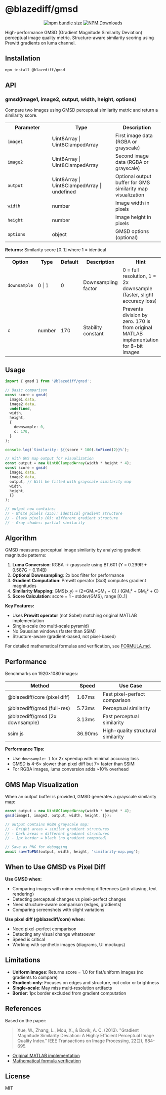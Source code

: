 # @blazediff/gmsd

<div align="center">

[![npm bundle size](https://img.shields.io/bundlephobia/min/%40blazediff%2Fgmsd)](https://www.npmjs.com/package/@blazediff/gmsd)
[![NPM Downloads](https://img.shields.io/npm/dy/%40blazediff%2Fgmsd)](https://www.npmjs.com/package/@blazediff/gmsd)

</div>

High-performance GMSD (Gradient Magnitude Similarity Deviation) perceptual image quality metric. Structure-aware similarity scoring using Prewitt gradients on luma channel.

## Installation

```bash
npm install @blazediff/gmsd
```

## API

### gmsd(image1, image2, output, width, height, options)

Compare two images using GMSD perceptual similarity metric and return a similarity score.

<table>
  <tr>
    <th width="500">Parameter</th>
    <th width="500">Type</th>
    <th width="500">Description</th>
  </tr>
  <tr>
    <td><code>image1</code></td>
    <td>Uint8Array | Uint8ClampedArray</td>
    <td>First image data (RGBA or grayscale)</td>
  </tr>
  <tr>
    <td><code>image2</code></td>
    <td>Uint8Array | Uint8ClampedArray</td>
    <td>Second image data (RGBA or grayscale)</td>
  </tr>
  <tr>
    <td><code>output</code></td>
    <td>Uint8Array | Uint8ClampedArray | undefined</td>
    <td>Optional output buffer for GMS similarity map visualization</td>
  </tr>
  <tr>
    <td><code>width</code></td>
    <td>number</td>
    <td>Image width in pixels</td>
  </tr>
  <tr>
    <td><code>height</code></td>
    <td>number</td>
    <td>Image height in pixels</td>
  </tr>
  <tr>
    <td><code>options</code></td>
    <td>object</td>
    <td>GMSD options (optional)</td>
  </tr>
</table>

**Returns:** Similarity score [0..1] where 1 = identical

<table>
  <tr>
    <th width="500">Option</th>
    <th width="500">Type</th>
    <th width="500">Default</th>
    <th width="500">Description</th>
    <th width="500">Hint</th>
  </tr>
  <tr>
    <td><code>downsample</code></td>
    <td>0 | 1</td>
    <td>0</td>
    <td>Downsampling factor</td>
    <td>0 = full resolution, 1 = 2x downsample (faster, slight accuracy loss)</td>
  </tr>
  <tr>
    <td><code>c</code></td>
    <td>number</td>
    <td>170</td>
    <td>Stability constant</td>
    <td>Prevents division by zero. 170 is from original MATLAB implementation for 8-bit images</td>
  </tr>
</table>

## Usage

```typescript
import { gmsd } from '@blazediff/gmsd';

// Basic comparison
const score = gmsd(
  image1.data,
  image2.data,
  undefined,
  width,
  height,
  {
    downsample: 0,
    c: 170,
  }
);

console.log(`Similarity: ${(score * 100).toFixed(2)}%`);

// With GMS map output for visualization
const output = new Uint8ClampedArray(width * height * 4);
const score = gmsd(
  image1.data,
  image2.data,
  output, // Will be filled with grayscale similarity map
  width,
  height,
  {}
);

// output now contains:
// - White pixels (255): identical gradient structure
// - Black pixels (0): different gradient structure
// - Gray shades: partial similarity
```

## Algorithm

GMSD measures perceptual image similarity by analyzing gradient magnitude patterns:

1. **Luma Conversion**: RGBA → grayscale using BT.601 (Y = 0.299R + 0.587G + 0.114B)
2. **Optional Downsampling**: 2x box filter for performance
3. **Gradient Computation**: Prewitt operator (3x3) computes gradient magnitudes
4. **Similarity Mapping**: GMS(x,y) = (2×GM₁×GM₂ + C) / (GM₁² + GM₂² + C)
5. **Score Calculation**: score = 1 - stddev(GMS), range [0..1]

**Key Features:**
- Uses **Prewitt operator** (not Sobel) matching original MATLAB implementation
- Single-scale (no multi-scale pyramid)
- No Gaussian windows (faster than SSIM)
- Structure-aware (gradient-based, not pixel-based)

For detailed mathematical formulas and verification, see [FORMULA.md](./FORMULA.md).

## Performance

Benchmarks on 1920×1080 images:

| Method | Speed | Use Case |
|--------|-------|----------|
| @blazediff/core (pixel diff) | 1.67ms | Fast pixel-perfect comparison |
| @blazediff/gmsd (full-res) | 5.73ms | Perceptual similarity |
| @blazediff/gmsd (2x downsample) | 3.13ms | Fast perceptual similarity |
| ssim.js | 36.90ms | High-quality structural similarity |

**Performance Tips:**
- Use `downsample: 1` for 2x speedup with minimal accuracy loss
- GMSD is 4-6× slower than pixel diff but 7× faster than SSIM
- For RGBA images, luma conversion adds ~10% overhead

## GMS Map Visualization

When an output buffer is provided, GMSD generates a grayscale similarity map:

```typescript
const output = new Uint8ClampedArray(width * height * 4);
gmsd(image1, image2, output, width, height, {});

// output contains RGBA grayscale map:
// - Bright areas = similar gradient structures
// - Dark areas = different gradient structures
// - 1px border = black (no gradient computed)

// Save as PNG for debugging
await saveToPNG(output, width, height, 'similarity-map.png');
```

## When to Use GMSD vs Pixel Diff

**Use GMSD when:**
- Comparing images with minor rendering differences (anti-aliasing, text rendering)
- Detecting perceptual changes vs pixel-perfect changes
- Need structure-aware comparison (edges, gradients)
- Comparing screenshots with slight variations

**Use pixel diff (@blazediff/core) when:**
- Need pixel-perfect comparison
- Detecting any visual change whatsoever
- Speed is critical
- Working with synthetic images (diagrams, UI mockups)

## Limitations

- **Uniform images**: Returns score = 1.0 for flat/uniform images (no gradients to compare)
- **Gradient-only**: Focuses on edges and structure, not color or brightness
- **Single-scale**: May miss multi-resolution artifacts
- **Border**: 1px border excluded from gradient computation

## References

Based on the paper:
> Xue, W., Zhang, L., Mou, X., & Bovik, A. C. (2013). "Gradient Magnitude Similarity Deviation: A Highly Efficient Perceptual Image Quality Index." IEEE Transactions on Image Processing, 22(2), 684-695.

- [Original MATLAB implementation](http://www4.comp.polyu.edu.hk/~cslzhang/IQA/GMSD/GMSD.htm)
- [Mathematical formula verification](./FORMULA.md)

## License

MIT